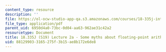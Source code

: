 ```yaml
---
content_type: resource
description: ''
file: https://ol-ocw-studio-app-qa.s3.amazonaws.com/courses/18-335j-introduction-to-numerical-methods-spring-2019/881299033165275f3b15ae8b172e6de8_MIT18_335JS19_lec2_supp.pdf
file_type: application/pdf
parent_uid: 6950d4a0-73bc-0d04-aa63-962ae31c42a2
resourcetype: Document
title: 18.335J (S19) Lecture 2a - Some myths about floating-point arithmetic
uid: 88129903-3165-275f-3b15-ae8b172e6de8
---
```

